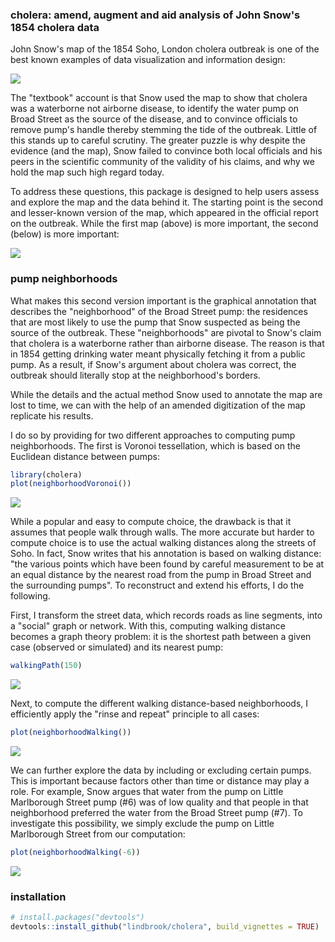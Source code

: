 
<!-- README.md is generated from README.Rmd. Please edit that file -->
### cholera: amend, augment and aid analysis of John Snow's 1854 cholera data

John Snow's map of the 1854 Soho, London cholera outbreak is one of the best known examples of data visualization and information design:

![](vignettes/msu-snows-mapB.jpg)

The "textbook" account is that Snow used the map to show that cholera was a waterborne not airborne disease, to identify the water pump on Broad Street as the source of the disease, and to convince officials to remove pump's handle thereby stemming the tide of the outbreak. Little of this stands up to careful scrutiny. The greater puzzle is why despite the evidence (and the map), Snow failed to convince both local officials and his peers in the scientific community of the validity of his claims, and why we hold the map such high regard today.

To address these questions, this package is designed to help users assess and explore the map and the data behind it. The starting point is the second and lesser-known version of the map, which appeared in the official report on the outbreak. While the first map (above) is more important, the second (below) is more important:

![](vignettes/fig12-6.png)

### pump neighborhoods

What makes this second version important is the graphical annotation that describes the "neighborhood" of the Broad Street pump: the residences that are most likely to use the pump that Snow suspected as being the source of the outbreak. These "neighborhoods" are pivotal to Snow's claim that cholera is a waterborne rather than airborne disease. The reason is that in 1854 getting drinking water meant physically fetching it from a public pump. As a result, if Snow's argument about cholera was correct, the outbreak should literally stop at the neighborhood's borders.

While the details and the actual method Snow used to annotate the map are lost to time, we can with the help of an amended digitization of the map replicate his results.

I do so by providing for two different approaches to computing pump neighborhoods. The first is Voronoi tessellation, which is based on the Euclidean distance between pumps:

``` r
library(cholera)
plot(neighborhoodVoronoi())
```

![](README-voronoi-1.png)

While a popular and easy to compute choice, the drawback is that it assumes that people walk through walls. The more accurate but harder to compute choice is to use the actual walking distances along the streets of Soho. In fact, Snow writes that his annotation is based on walking distance: "the various points which have been found by careful measurement to be at an equal distance by the nearest road from the pump in Broad Street and the surrounding pumps". To reconstruct and extend his efforts, I do the following.

First, I transform the street data, which records roads as line segments, into a "social" graph or network. With this, computing walking distance becomes a graph theory problem: it is the shortest path between a given case (observed or simulated) and its nearest pump:

``` r
walkingPath(150)
```

![](README-path-1.png)

Next, to compute the different walking distance-based neighborhoods, I efficiently apply the "rinse and repeat" principle to all cases:

``` r
plot(neighborhoodWalking())
```

![](README-walk-1.png)

We can further explore the data by including or excluding certain pumps. This is important because factors other than time or distance may play a role. For example, Snow argues that water from the pump on Little Marlborough Street pump (\#6) was of low quality and that people in that neighborhood preferred the water from the Broad Street pump (\#7). To investigate this possibility, we simply exclude the pump on Little Marlborough Street from our computation:

``` r
plot(neighborhoodWalking(-6))
```

![](README-walk6-1.png)

### installation

``` r
# install.packages("devtools")
devtools::install_github("lindbrook/cholera", build_vignettes = TRUE)
```
